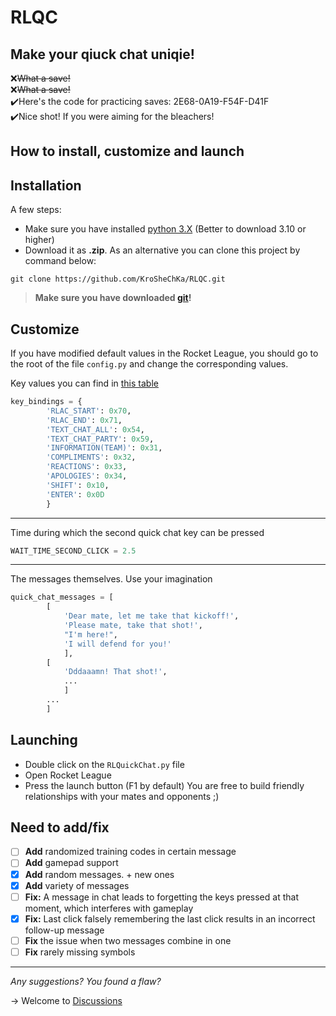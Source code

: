 # RLQC
## Make your qiuck chat uniqie!
❌~~What a save!~~\
❌~~What a save!~~\
✔️Here's the code for practicing saves: 2E68-0A19-F54F-D41F\
✔️Nice shot! If you were aiming for the bleachers!

## How to install, customize and launch


Installation
---
A few steps:
- Make sure you have installed [python 3.X](https://www.python.org/downloads/) (Better to download 3.10 or higher)
- Download it as **.zip**. As an alternative you can clone this project by command below:
```
git clone https://github.com/KroSheChKa/RLQC.git
```
> **Make sure you have downloaded [git](https://git-scm.com/downloads)!**

Customize
---
If you have modified default values in the Rocket League, you should go to the root of the file `config.py` and change the corresponding values.

Key values you can find in [this table](https://learn.microsoft.com/en-us/windows/win32/inputdev/virtual-key-codes)
```python
key_bindings = {
        'RLAC_START': 0x70,
        'RLAC_END': 0x71,
        'TEXT_CHAT_ALL': 0x54,
        'TEXT_CHAT_PARTY': 0x59,
        'INFORMATION(TEAM)': 0x31,
        'COMPLIMENTS': 0x32,
        'REACTIONS': 0x33,
        'APOLOGIES': 0x34,
        'SHIFT': 0x10,
        'ENTER': 0x0D
        }
```

---

Time during which the second quick chat key can be pressed
```python
WAIT_TIME_SECOND_CLICK = 2.5
```

---

The messages themselves. Use your imagination
```python
quick_chat_messages = [
        [
            'Dear mate, let me take that kickoff!',
            'Please mate, take that shot!',
            "I'm here!",
            'I will defend for you!'
            ],
        [
            'Dddaaamn! That shot!',
            ...
            ]
        ...
        ]
```

Launching
---

- Double click on the `RLQuickChat.py` file
- Open Rocket League
- Press the launch button (F1 by default)
You are free to build friendly relationships with your mates and opponents ;)

## Need to add/fix
- [ ] **Add** randomized training codes in certain message
- [ ] **Add** gamepad support
- [x] **Add** random messages. + new ones
- [x] **Add** variety of messages
- [ ] **Fix:** A message in chat leads to forgetting the keys pressed at that moment, which interferes with gameplay
- [x] **Fix:** Last click falsely remembering the last click results in an incorrect follow-up message
- [ ] **Fix** the issue when two messages combine in one
- [ ] **Fix** rarely missing symbols

---
  
*Any suggestions? You found a flaw?*

-> Welcome to [Discussions](https://github.com/KroSheChKa/RLQC/discussions)
